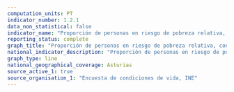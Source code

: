 ```yaml
---
computation_units: PT
indicator_number: 1.2.1
data_non_statistical: false
indicator_name: "Proporción de personas en riesgo de pobreza relativa, considerando el umbral autonómico de pobreza"
reporting_status: complete
graph_title: "Proporción de personas en riesgo de pobreza relativa, considerando el umbral autonómico de pobreza"
national_indicator_description: "Proporción de personas en riesgo de pobreza relativa, considerando el umbral autonómico de pobreza"
graph_type: line
national_geographical_coverage: Asturias
source_active_1: true
source_organisation_1: "Encuesta de condiciones de vida, INE"
---
```

